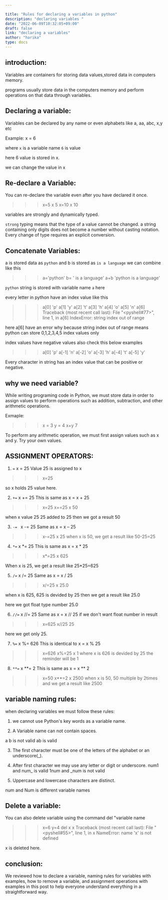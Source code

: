 ```yaml
---

title: "Rules for declaring a variables in python"
description: "declaring variables "
date: "2022-06-09T10:32:05+09:00"
draft: false
link: "declaring a variables"
author: "harika"
type: docs
---
```


## introduction:

Variables are containers for storing data values,stored data in computers memory.

programs usually store data in the computers memory and perform operations on that data through variables.


## Declaring  a variable:
Variables can be declared by any name or even alphabets like a, aa, abc, x,y etc

Example:
x = 6

where
`x` is a variable name
`6` is value 

here 6 value is stored in x.

we can change the value in x

## Re-declare a Variable:

You can re-declare the variable even after you have declared it once.

>>> x=5
>>> x
5
>>> x=10
>>> x
10

variables are strongly and dynamically typed.

`strong` typing means that the type of a value cannot be changed.
a string containing only digits does not become a number without casting notation.
Every change of type requires an explicit conversion.


## Concatenate Variables:
a is stored data as `python` and b is stored as `is a language` we can combine like this

>>> a='python'
>>> b= ' is a language'
>>> a+b
'python is a language'


`python` string is stored with variable name `a` here

every letter in python have an index value like this 

>>> a[0]
'p'
>>> a[1]
'y'
>>> a[2]
't'
>>> a[3]
'h'
>>> a[4]
'o'
>>> a[5]
'n'
>>> a[6]
Traceback (most recent call last):
  File "<pyshell#77>", line 1, in <module>
    a[6]
IndexError: string index out of range

here a[6] have an error why because string index out of range means python can store 0,1,2,3,4,5 index values only

index values have negative values also check this below examples

>>> a[0]
'p'
>>> a[-1]
'n'
>>> a[-2]
'o'
>>> a[-3]
'h'
>>> a[-4]
't'
>>> a[-5]
'y'

Every character in string has an index value that can be positive or negative. 


## why we need variable?

While writing programing code in Python, we must store data in order to assign values to perform operations such as addition, subtraction, and other arithmetic operations.

Exmaple:

>>> x = 3
>>> y = 4
>>> x+y
7

To perform any arithmetic operation, we must first assign values such as x and y. Try your own values. 

## ASSIGNMENT OPERATORS:
1. `=`   x = 25 Value 25 is assigned to x

>>> x=25
>>>  

so x holds 25 value here.

2. `+=`  x += 25 This is same as x = x + 25
>>> x=25
>>> x+=25
>>> x
50

when x value 25 25 added to 25  then we got a result 50

3. `-= `  x -= 25 Same as x = x – 25
>>> x-=25
>>> x
25
when x is 50,  we get a result like 50-25=25

4. `*=`  x *= 25 This is same as x = x * 25
>>> x*=25
>>> x
625

When x is 25, we get a result like 25*25=625 

5. `/=`  x /= 25 Same as x = x / 25

>>> x/=25
>>> x
25.0

when x is 625, 625 is devided by 25 then we get a result like 25.0

here we got float type number 25.0 

6. `//=` x //= 25 Same as x = x // 25
if we don't  want float number in result
>>> x=625
>>> x//25
25

here we get only 25.

7. `%=`  x %= 626 This is identical to x = x % 25
>>> x=626
>>> x%=25
>>> x
1
where x is 626 is devided by 25 the reminder will be 1

8. `**=` x **= 2 This is same as x = x ** 2
>>> x=50
>>> x**=2
>>> x
2500
when x is 50, 50 multiple by 2times and we get a result like 2500
 
## variable naming rules:

when declaring variables we must follow these rules:

1. we cannot use Python's key words as a variable name.

2. A Variable name can not contain spaces.

a b is not valid
ab is valid

3. The first character must be one of the letters of the alphabet or an underscore(_).


4. After first character we may use any letter or digit or underscore.
num1 and num_ is valid
1num and _num is not valid

5. Uppercase and lowercase characters are distinct.

num and Num is different variable names

## Delete a variable:

You can also delete variable using the command del "variable name
>>> x=6
>>> y=4
>>> del x
>>> x
Traceback (most recent call last):
  File "<pyshell#55>", line 1, in <module>
    x
NameError: name 'x' is not defined

x is deleted here.


## conclusion:

We reviewed how to declare a variable, naming rules for variables with examples, how to remove a variable, and assignment operations with examples in this post to help everyone understand everything in a straightforward way. 










